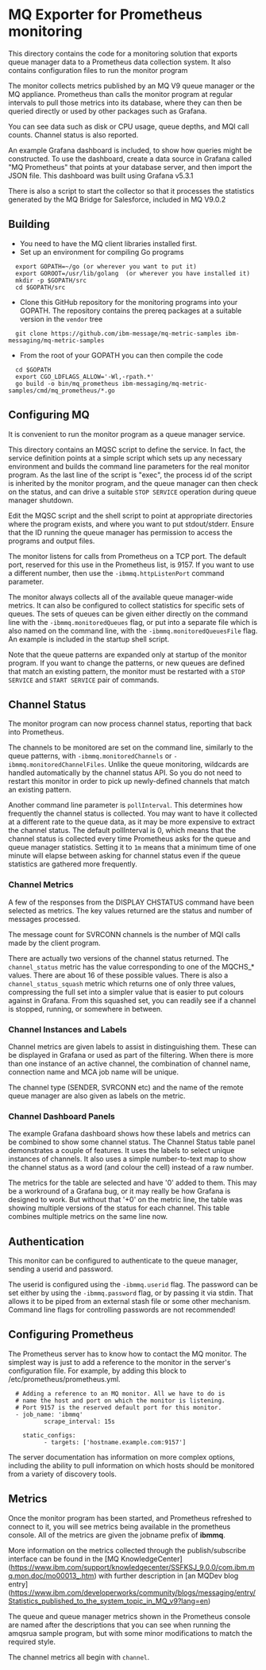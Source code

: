# MQ Exporter for Prometheus monitoring

This directory contains the code for a monitoring solution
that exports queue manager data to a Prometheus data collection
system. It also contains configuration files to run the monitor program

The monitor collects metrics published by an MQ V9 queue manager
or the MQ appliance. Prometheus than calls the monitor program
at regular intervals to pull those metrics into its database, where
they can then be queried directly or used by other packages
such as Grafana.

You can see data such as disk or CPU usage, queue depths, and MQI call
counts. Channel status is also reported.

An example Grafana dashboard is included, to show how queries might
be constructed. To use the dashboard,
create a data source in Grafana called "MQ Prometheus" that points at your
database server, and then import the JSON file. This dashboard was
built using Grafana v5.3.1

There is also a script to start the collector so that it processes
the statistics generated by the MQ Bridge for Salesforce, included in
MQ V9.0.2


## Building
* You need to have the MQ client libraries installed first.
* Set up an environment for compiling Go programs
```
  export GOPATH=~/go (or wherever you want to put it)
  export GOROOT=/usr/lib/golang  (or wherever you have installed it)
  mkdir -p $GOPATH/src
  cd $GOPATH/src
```
* Clone this GitHub repository for the monitoring programs into your GOPATH. The repository
contains the prereq packages at a suitable version in the `vendor` tree
```
  git clone https://github.com/ibm-message/mq-metric-samples ibm-messaging/mq-metric-samples
```
* From the root of your GOPATH you can then compile the code
```
  cd $GOPATH
  export CGO_LDFLAGS_ALLOW='-Wl,-rpath.*'
  go build -o bin/mq_prometheus ibm-messaging/mq-metric-samples/cmd/mq_prometheus/*.go
```

## Configuring MQ
It is convenient to run the monitor program as a queue manager service.

This directory contains an MQSC script to define the service. In fact, the
service definition points at a simple script which sets up any
necessary environment and builds the command line parameters for the
real monitor program. As the last line of the script is "exec", the
process id of the script is inherited by the monitor program, and the
queue manager can then check on the status, and can drive a suitable
`STOP SERVICE` operation during queue manager shutdown.

Edit the MQSC script and the shell script to point at appropriate directories
where the program exists, and where you want to put stdout/stderr.
Ensure that the ID running the queue manager has permission to access
the programs and output files.

The monitor listens for calls from Prometheus on a TCP port. The default
port, reserved for this use in the Prometheus list, is 9157. If you
want to use a different number, then use the `-ibmmq.httpListenPort`
command parameter.

The monitor always collects all of the available queue manager-wide metrics.
It can also be configured to collect statistics for specific sets of queues.
The sets of queues can be given either directly on the command line with the
`-ibmmq.monitoredQueues` flag, or put into a separate file which is also
named on the command line, with the `-ibmmq.monitoredQueuesFile` flag. An
example is included in the startup shell script.

Note that the queue patterns are expanded only at startup
of the monitor program. If you want to change the patterns, or new
queues are defined that match an existing pattern, the monitor must be
restarted with a `STOP SERVICE` and `START SERVICE` pair of commands.

## Channel Status
The monitor program can now process channel status, reporting that back into
Prometheus.

The channels to be monitored are set on the command line, similarly to
the queue patterns, with `-ibmmq.monitoredChannels` or `-ibmmq.monitoredChannelFiles`.
Unlike the queue monitoring, wildcards are handled automatically by the channel
status API. So you do not need to restart this monitor in order to pick up newly-defined
channels that match an existing pattern.

Another command line parameter is `pollInterval`. This determines how frequently the
channel status is collected. You may want to have it collected at a different rate to
the queue data, as it may be more expensive to extract the channel status. The default
pollInterval is 0, which means that the channel status is collected every time Prometheus
asks for the queue and queue manager statistics. Setting it to `1m` means that a minimum
time of one minute will elapse between asking for channel status even if the queue statistics
are gathered more frequently.

### Channel Metrics
A few of the responses from the DISPLAY CHSTATUS command have been selected
as metrics. The key values returned are the status and number of messages processed.

The message count for SVRCONN channels is the number of MQI calls made by the client program.

There are actually two versions of the channel status returned. The `channel_status` metric
has the value corresponding to one of the MQCHS_* values. There are about 16 of these possible
values. There is also a `channel_status_squash` metric which returns one of only three values,
compressing the full set into a simpler value that is easier to put colours against in Grafana.
From this squashed set, you can readily see if  a channel is stopped, running, or somewhere in between.

### Channel Instances and Labels
Channel metrics are given labels to assist in distinguishing them. These can be displayed in
Grafana or used as part of the filtering. When there is more than one instance of an active
channel, the combination of channel name, connection name and MCA job name will be unique.

The channel type (SENDER, SVRCONN etc) and the name of the remote queue manager
are also given as labels on the metric.

### Channel Dashboard Panels
The example Grafana dashboard shows how these labels and metrics can be combined to show
some channel status. The Channel Status table panel demonstrates a couple of features. It
uses the labels to select unique instances of channels. It also uses a simple number-to-text
map to show the channel status as a word (and colour the cell) instead of a raw number.

The metrics for the table are selected and have '0' added to them. This may be a workround of
a Grafana bug, or it may really be how Grafana is designed to work. But without that '+0' on
the metric line, the table was showing multiple versions of the status for each channel. This
table combines multiple metrics on the same line now.

## Authentication
This monitor can be configured to authenticate to the queue manager,
sending a userid and password.

The userid is configured using the `-ibmmq.userid` flag. The password can
be set either by using the `-ibmmq.password` flag, or by passing it via stdin.
That allows it to be piped from an external stash file or some other
mechanism. Command line flags for controlling passwords are not recommended!

## Configuring Prometheus
The Prometheus server has to know how to contact the MQ monitor. The
simplest way is just to add a reference to the monitor in the
server's configuration file. For example, by adding this block
to /etc/prometheus/prometheus.yml.

```
  # Adding a reference to an MQ monitor. All we have to do is
  # name the host and port on which the monitor is listening.
  # Port 9157 is the reserved default port for this monitor.
  - job_name: 'ibmmq'
          scrape_interval: 15s

    static_configs:
          - targets: ['hostname.example.com:9157']
```

The server documentation has information on more complex
options, including the ability to pull information on which hosts
should be monitored from a variety of discovery tools.

## Metrics
Once the monitor program has been started, and Prometheus refreshed to
connect to it, you will see metrics being available in the prometheus
console. All of the metrics are given the jobname prefix of **ibmmq**.

More information on the metrics collected through the publish/subscribe
interface can be found in the [MQ KnowledgeCenter]
(https://www.ibm.com/support/knowledgecenter/SSFKSJ_9.0.0/com.ibm.mq.mon.doc/mo00013_.htm)
with further description in [an MQDev blog entry]
(https://www.ibm.com/developerworks/community/blogs/messaging/entry/Statistics_published_to_the_system_topic_in_MQ_v9?lang=en)

The queue and queue manager metrics shown in the Prometheus console are named after the descriptions
that you can see when running the amqsrua sample program, but with some
minor modifications to match the required style.

The channel metrics all begin with `channel`.
